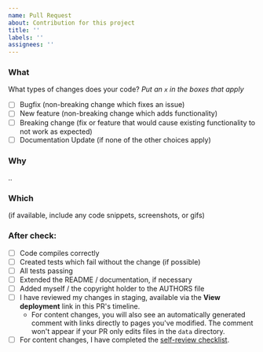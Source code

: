 ```yaml
---
name: Pull Request
about: Contribution for this project
title: ''
labels: ''
assignees: ''
---
```


### What

What types of changes does your code?
_Put an `x` in the boxes that apply_

- [ ] Bugfix (non-breaking change which fixes an issue)
- [ ] New feature (non-breaking change which adds functionality)
- [ ] Breaking change (fix or feature that would cause existing functionality to not work as expected)
- [ ] Documentation Update (if none of the other choices apply)

### Why

..

### Which

 (if available, include any code snippets, screenshots, or gifs)

### After check:

- [ ] Code compiles correctly
- [ ] Created tests which fail without the change (if possible)
- [ ] All tests passing
- [ ] Extended the README / documentation, if necessary
- [ ] Added myself / the copyright holder to the AUTHORS file
- [ ] I have reviewed my changes in staging, available via the **View deployment** link in this PR's timeline.
  - For content changes, you will also see an automatically generated comment with links directly to pages you've modified. The comment won't appear if your PR only edits files in the `data` directory.
- [ ] For content changes, I have completed the [self-review checklist](https://github.com/github/docs/blob/main/contributing/self-review.md#self-review).
